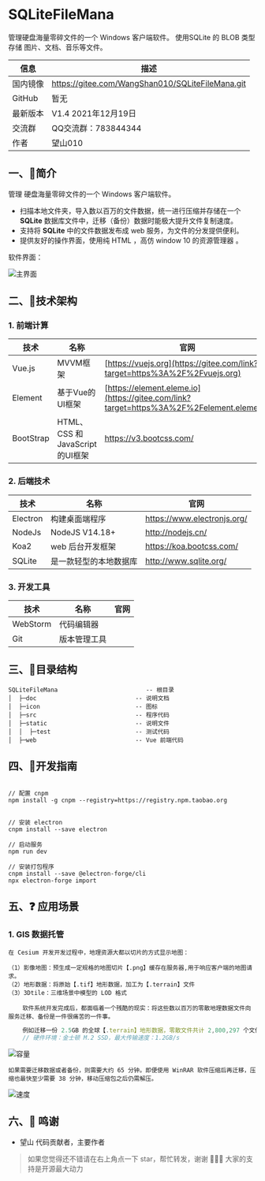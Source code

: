 # SQLiteFileMana

管理硬盘海量零碎文件的一个 Windows 客户端软件。 使用SQLite 的 BLOB 类型 存储 图片、文档、音乐等文件。



| 信息     | 描述                                       |
| -------- | ------------------------------------------ |
| 国内镜像 | https://gitee.com/WangShan010/SQLiteFileMana.git |
| GitHub   | 暂无                                       |
| 最新版本 | V1.4	2021年12月19日                     |
| 交流群   | QQ交流群：783844344                        |
| 作者     | 望山010                                   |





## 一、🚀简介
管理 硬盘海量零碎文件的一个 Windows 客户端软件。

- 扫描本地文件夹，导入数以百万的文件数据，统一进行压缩并存储在一个 **SQLite** 数据库文件中，迁移（备份）数据时能极大提升文件复制速度。
- 支持将 **SQLite** 中的文件数据发布成 web 服务，为文件的分发提供便利。
- 提供友好的操作界面，使用纯 HTML ，高仿 window 10 的资源管理器 。



软件界面：


![主界面](WinUI/doc/界面效果录屏.gif)



## 二、🎉技术架构

### 1. 前端计算

| 技术      | 名称                            | 官网                                                         |
| --------- | ------------------------------- | ------------------------------------------------------------ |
| Vue.js    | MVVM框架                        | [https://vuejs.org](https://gitee.com/link?target=https%3A%2F%2Fvuejs.org) |
| Element   | 基于Vue的UI框架                 | [https://element.eleme.io](https://gitee.com/link?target=https%3A%2F%2Felement.eleme.io) |
| BootStrap | HTML、CSS 和 JavaScript的UI框架 | https://v3.bootcss.com/                                      |

### 2. 后端技术

| 技术     | 名称                   | 官网                        |
| -------- | ---------------------- | --------------------------- |
| Electron | 构建桌面端程序         | https://www.electronjs.org/ |
| NodeJs   | NodeJS V14.18+         | http://nodejs.cn/           |
| Koa2     | web 后台开发框架       | https://koa.bootcss.com/    |
| SQLite   | 是一款轻型的本地数据库 | http://www.sqlite.org/      |

### 3. 开发工具

| 技术       | 名称         | 官网 |
| ---------- | ------------ | ---- |
| WebStorm | 代码编辑器   |      |
| Git        | 版本管理工具 |      |





## 三、&#x1F4C2;目录结构

```
SQLiteFileMana                         -- 根目录
│  ├─doc                 			-- 说明文档
│  ├─icon                     		-- 图标
│  ├─src                     		-- 程序代码
│  ├─static                     	-- 说明文件
│  │  ├─test                   		-- 测试代码
│  ├─web                     		-- Vue 前端代码
```





## 四、&#x1F463;开发指南



```

// 配置 cnpm
npm install -g cnpm --registry=https://registry.npm.taobao.org


// 安装 electron
cnpm install --save electron

// 启动服务
npm run dev

// 安装打包程序
cnpm install --save @electron-forge/cli
npx electron-forge import
```





## 五、&#x2753; 应用场景



### 1. GIS 数据托管

	在 Cesium 开发开发过程中，地理资源大都以切片的方式显示地图：
		
	（1）影像地图：预生成一定规格的地图切片【.png】缓存在服务器,用于响应客户端的地图请求。
	（2）地形数据：将原始【.tif】地形数据，加工为【.terrain】文件
	（3）3Dtile：三维场景中模型的 LOD 格式
		
		软件系统开发完成后，都面临着一个残酷的现实：将这些数以百万的零散地理数据文件向服务迁移、备份是一件很痛苦的一件事。



```js
    例如迁移一份 2.5GB 的全球【.terrain】地形数据，零散文件共计 2,800,297 个文件，平均每个文件 8kb 大小。
    // 硬件环境：金士顿 M.2 SSD，最大传输速度：1.2GB/s
```

![容量](./doc/容量.png)



```
如果需要迁移数据或者备份，则需要大约 65 分钟。即便使用 WinRAR 软件压缩后再迁移，压缩也最快至少需要 38 分钟，移动压缩包之后仍需解压。
```

![速度](./doc/速度.png)







## 六、🤝 鸣谢

- 望山 代码贡献者，主要作者

  









> 如果您觉得还不错请在右上角点一下 star，帮忙转发，谢谢 🙏🙏🙏 大家的支持是开源最大动力
